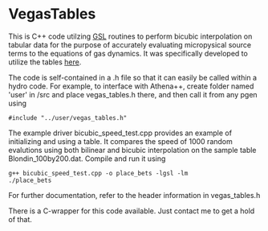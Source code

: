 # VegasTables
This is C++ code utilzing [GSL](https://www.gnu.org/software/gsl/) routines to perform bicubic interpolation on tabular data for the purpose of accurately evaluating micropysical source terms to the equations of gas dynamics.  It was specifically developed to utilize the tables [here](http://www.physics.unlv.edu/astro/xstartables.html).

The code is self-contained in a .h file so that it can easily be called within a hydro code.  For example, to interface with Athena++, create folder named 'user' in /src and place vegas_tables.h there, and then call it from any pgen using
```
#include "../user/vegas_tables.h"  
```

The example driver bicubic_speed_test.cpp provides an example of initializing and using a table.  It compares the speed of 1000 random evalutions using both bilinear and bicubic interpolation on the sample table Blondin_100by200.dat.  Compile and run it using
```
g++ bicubic_speed_test.cpp -o place_bets -lgsl -lm
./place_bets
```

For further documentation, refer to the header information in vegas_tables.h

There is a C-wrapper for this code available.  Just contact me to get a hold of that.  
